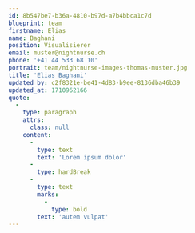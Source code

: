 ```yaml
---
id: 8b547be7-b36a-4810-b97d-a7b4bbca1c7d
blueprint: team
firstname: Elias
name: Baghani
position: Visualisierer
email: muster@nightnurse.ch
phone: '+41 44 533 68 10'
portrait: team/nightnurse-images-thomas-muster.jpg
title: 'Elias Baghani'
updated_by: c2f8321e-be41-4d83-b9ee-8136dba46b39
updated_at: 1710962166
quote:
  -
    type: paragraph
    attrs:
      class: null
    content:
      -
        type: text
        text: 'Lorem ipsum dolor'
      -
        type: hardBreak
      -
        type: text
        marks:
          -
            type: bold
        text: 'autem vulpat'
---
```

